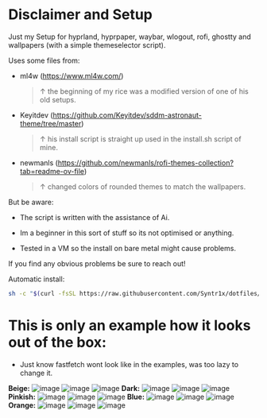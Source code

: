 # Disclaimer and Setup

Just my Setup for hyprland, hyprpaper, waybar, wlogout, rofi, ghostty and wallpapers (with a simple themeselector script). 

Uses some files from: 

- ml4w (https://www.ml4w.com/)
  > &#8593; the beginning of my rice was a modified version of one of his old setups.

- Keyitdev (https://github.com/Keyitdev/sddm-astronaut-theme/tree/master)
  > &#8593; his install script is straight up used in the install.sh script of mine.

- newmanls (https://github.com/newmanls/rofi-themes-collection?tab=readme-ov-file)
  > &#8593; changed colors of rounded themes to match the wallpapers.

But be aware:

- The script is written with the assistance of Ai.

- Im a beginner in this sort of stuff so its not optimised or anything.

- Tested in a VM so the install on bare metal might cause problems.

If you find any obvious problems be sure to reach out!

Automatic install:
```sh
sh -c "$(curl -fsSL https://raw.githubusercontent.com/Syntr1x/dotfiles/master/install.sh)"
```

# This is only an example how it looks out of the box:

- Just know fastfetch wont look like in the examples, was too lazy to change it.

**Beige:**
![image](https://github.com/user-attachments/assets/f70eaccf-d803-4396-adcd-7e8e4d33efd7)
![image](https://github.com/user-attachments/assets/864d08ec-976c-402b-933e-39221267e4b7)
![image](https://github.com/user-attachments/assets/50fa9bbb-2620-48de-a9b4-3c72844cffc8)
**Dark:**
![image](https://github.com/user-attachments/assets/06940b03-4069-4a54-9138-ba36b22ed335)
![image](https://github.com/user-attachments/assets/0574ac31-3494-43d7-b6ee-520f70843d33)
![image](https://github.com/user-attachments/assets/f3b54c55-e958-4f3f-9963-91b9a624b0ed)
**Pinkish:**
![image](https://github.com/user-attachments/assets/30181923-6cf0-4283-a0d5-84b2f01dc33f)
![image](https://github.com/user-attachments/assets/b199c1b1-26e0-47d0-be9b-c89ae5c4a7ea)
![image](https://github.com/user-attachments/assets/2f4c265f-a7b9-4148-86bc-66740c72bda1)
**Blue:**
![image](https://github.com/user-attachments/assets/8819a7db-62c8-42d2-b4c2-2e6f655e5c2a)
![image](https://github.com/user-attachments/assets/d974623d-061a-4248-917f-6c2ad7d3052e)
![image](https://github.com/user-attachments/assets/b5b51b9a-19e7-4225-9e0f-449194b88afa)
**Orange:**
![image](https://github.com/user-attachments/assets/a213e028-5723-4d4e-92d6-ea1aee4db1c8)
![image](https://github.com/user-attachments/assets/79d0fdcc-3c26-4f42-b7ed-4755ff856876)
![image](https://github.com/user-attachments/assets/379e775d-429b-4f44-9fc9-db2f6093aa0a)
